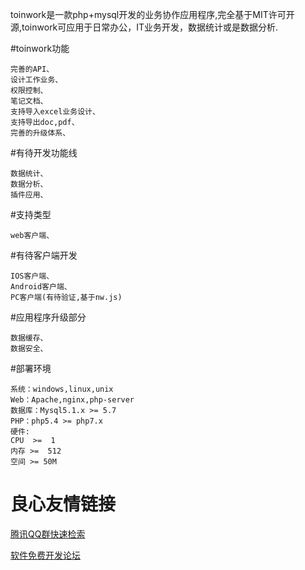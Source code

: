 toinwork是一款php+mysql开发的业务协作应用程序,完全基于MIT许可开源,toinwork可应用于日常办公，IT业务开发，数据统计或是数据分析.

#toinwork功能
```
完善的API、
设计工作业务、
权限控制、
笔记文档、
支持导入excel业务设计、
支持导出doc,pdf、
完善的升级体系、
```
#有待开发功能线
```
数据统计、
数据分析、
插件应用、
```
#支持类型
```
web客户端、
```
#有待客户端开发
```
IOS客户端、
Android客户端、
PC客户端(有待验证,基于nw.js)
```
#应用程序升级部分
```
数据缓存、
数据安全、
```

#部署环境
```
系统：windows,linux,unix
Web：Apache,nginx,php-server
数据库：Mysql5.1.x >= 5.7
PHP：php5.4 >= php7.x
硬件:
CPU  >=  1
内存 >=  512
空间 >= 50M
```

 # 良心友情链接

[腾讯QQ群快速检索](http://u.720life.cn/s/8cf73f7c)

[软件免费开发论坛](http://u.720life.cn/s/bbb01dc0)